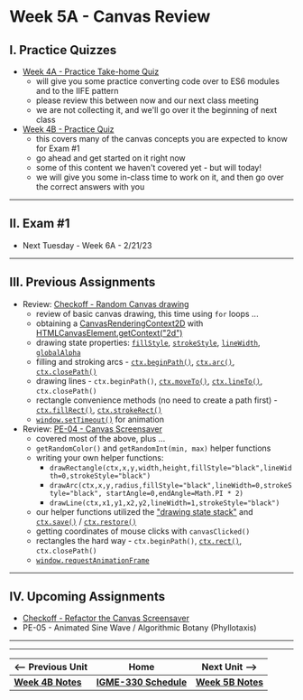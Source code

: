 # Week 5A - Canvas Review

## I. Practice Quizzes
- [Week 4A - Practice Take-home Quiz](../notes/week-4A-practice-quiz.md)
  - will give you some practice converting code over to ES6 modules and to the IIFE pattern
  - please review this between now and our next class meeting
  - we are not collecting it, and we'll go over it the beginning of next class
- [Week 4B - Practice Quiz](../notes/week-4B-practice-quiz.md)
  - this covers many of the canvas concepts you are expected to know for Exam #1
  - go ahead and get started on it right now
  - some of this content we haven't covered yet - but will today!
  - we will give you some in-class time to work on it, and then go over the correct answers with you 

<hr>

## II. Exam #1
- Next Tuesday - Week 6A - 2/21/23

<hr>

## III. Previous Assignments
- Review: [Checkoff - Random Canvas drawing](../notes/random-canvas-stuff.md)
  - review of basic canvas drawing, this time using `for` loops ...
  - obtaining a [CanvasRenderingContext2D](https://developer.mozilla.org/en-US/docs/Web/API/CanvasRenderingContext2D) with [HTMLCanvasElement.getContext("2d")](https://developer.mozilla.org/en-US/docs/Web/API/HTMLCanvasElement/getContext)
  - drawing state properties: [`fillStyle`](https://developer.mozilla.org/en-US/docs/Web/API/CanvasRenderingContext2D/fillStyle), [`strokeStyle`](https://developer.mozilla.org/en-US/docs/Web/API/CanvasRenderingContext2D/strokeStyle), [`lineWidth`](https://developer.mozilla.org/en-US/docs/Web/API/CanvasRenderingContext2D/lineWidth), [`globalAlpha`](https://developer.mozilla.org/en-US/docs/Web/API/CanvasRenderingContext2D/globalAlpha)
  - filling and stroking arcs - [`ctx.beginPath()`](https://developer.mozilla.org/en-US/docs/Web/API/CanvasRenderingContext2D/beginPath), [`ctx.arc()`](https://developer.mozilla.org/en-US/docs/Web/API/CanvasRenderingContext2D/arc), [`ctx.closePath()`](https://developer.mozilla.org/en-US/docs/Web/API/CanvasRenderingContext2D/closePath)
  - drawing lines - `ctx.beginPath()`, [`ctx.moveTo()`](https://developer.mozilla.org/en-US/docs/Web/API/CanvasRenderingContext2D/moveTo), [`ctx.lineTo()`](https://developer.mozilla.org/en-US/docs/Web/API/CanvasRenderingContext2D/lineTo), `ctx.closePath()`
  - rectangle convenience methods (no need to create a path first) - [`ctx.fillRect()`](https://developer.mozilla.org/en-US/docs/Web/API/CanvasRenderingContext2D/fillRect), [`ctx.strokeRect()`](https://developer.mozilla.org/en-US/docs/Web/API/CanvasRenderingContext2D/strokeRect)
  - [`window.setTimeout()`](https://developer.mozilla.org/en-US/docs/Web/API/setTimeout) for animation
- Review: [PE-04 - Canvas Screensaver](../pe/pe-04.md)
  - covered most of the above, plus ...
  - `getRandomColor()` and `getRandomInt(min, max)` helper functions
  - writing your own helper functions:
    - `drawRectangle(ctx,x,y,width,height,fillStyle="black",lineWidth=0,strokeStyle="black")`
    - `drawArc(ctx,x,y,radius,fillStyle="black",lineWidth=0,strokeStyle="black", startAngle=0,endAngle=Math.PI * 2)`
    - `drawLine(ctx,x1,y1,x2,y2,lineWidth=1,strokeStyle="black")`
  - our helper functions utilized the  ["drawing state stack"](https://developer.mozilla.org/en-US/docs/Web/API/CanvasRenderingContext2D/save#the_drawing_state) and [`ctx.save()`](https://developer.mozilla.org/en-US/docs/Web/API/CanvasRenderingContext2D/save) / [`ctx.restore()`](https://developer.mozilla.org/en-US/docs/Web/API/CanvasRenderingContext2D/restore)
  - getting coordinates of mouse clicks with `canvasClicked()`
  - rectangles the hard way - `ctx.beginPath()`, [`ctx.rect()`](https://developer.mozilla.org/en-US/docs/Web/API/CanvasRenderingContext2D/rect), `ctx.closePath()`
  - [`window.requestAnimationFrame`](https://developer.mozilla.org/en-US/docs/Web/API/window/requestAnimationFrame)

<hr>

## IV. Upcoming Assignments
- [Checkoff - Refactor the Canvas Screensaver](../checkoffs/refactor-screensaver.md)
- PE-05 - Animated Sine Wave / Algorithmic Botany (Phyllotaxis)


<hr><hr>


| <-- Previous Unit | Home | Next Unit -->
| --- | --- | --- 
| [**Week 4B Notes**](04B.md)  |  [**IGME-330 Schedule**](../schedule.md) | [**Week 5B Notes**](05B.md)
